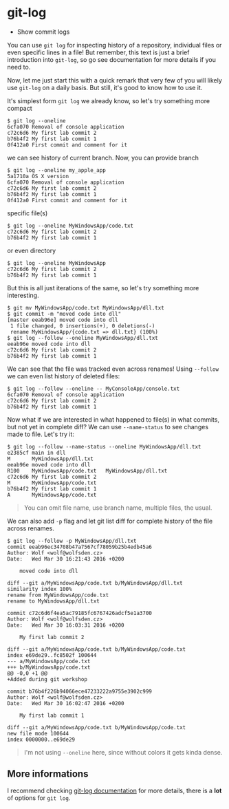 git-log
=======

* Show commit logs

You can use `git log` for inspecting history of a repository, individual files or even specific lines in a file! But remember, this text is just a brief introduction into `git-log`, so go see documentation for more details if you need to.

Now, let me just start this with a quick remark that very few of you will likely use `git-log` on a daily basis. But still, it's good to know how to use it.

It's simplest form `git log` we already know, so let's try something more compact

	$ git log --oneline
	6cfa070 Removal of console application
	c72c6d6 My first lab commit 2
	b76b4f2 My first lab commit 1
	0f412a0 First commit and comment for it

we can see history of current branch. Now, you can provide branch

	$ git log --oneline my_apple_app
	5a1710a OS X version
	6cfa070 Removal of console application
	c72c6d6 My first lab commit 2
	b76b4f2 My first lab commit 1
	0f412a0 First commit and comment for it

specific file(s)

	$ git log --oneline MyWindowsApp/code.txt
	c72c6d6 My first lab commit 2
	b76b4f2 My first lab commit 1

or even directory

	$ git log --oneline MyWindowsApp
	c72c6d6 My first lab commit 2
	b76b4f2 My first lab commit 1

But this is all just iterations of the same, so let's try something more interesting.

	$ git mv MyWindowsApp/code.txt MyWindowsApp/dll.txt
	$ git commit -m "moved code into dll"
	[master eeab96e] moved code into dll
	 1 file changed, 0 insertions(+), 0 deletions(-)
	 rename MyWindowsApp/{code.txt => dll.txt} (100%)
	$ git log --follow --oneline MyWindowsApp/dll.txt
	eeab96e moved code into dll
	c72c6d6 My first lab commit 2
	b76b4f2 My first lab commit 1

We can see that the file was tracked even across renames! Using `--follow` we can even list history of deleted files:

	$ git log --follow --oneline -- MyConsoleApp/console.txt
	6cfa070 Removal of console application
	c72c6d6 My first lab commit 2
	b76b4f2 My first lab commit 1

Now what if we are interested in what happened to file(s) in what commits, but not yet in complete diff? We can use `--name-status` to see changes made to file. Let's try it:

	$ git log --follow --name-status --oneline MyWindowsApp/dll.txt
	e2385cf main in dll
	M       MyWindowsApp/dll.txt
	eeab96e moved code into dll
	R100    MyWindowsApp/code.txt   MyWindowsApp/dll.txt
	c72c6d6 My first lab commit 2
	M       MyWindowsApp/code.txt
	b76b4f2 My first lab commit 1
	A       MyWindowsApp/code.txt

> You can omit file name, use branch name, multiple files, the usual.

We can also add `-p` flag and let git list diff for complete history of the file across renames.

	$ git log --follow -p MyWindowsApp/dll.txt
	commit eeab96ec34708b47a7567cf78059b25b4edb45a6
	Author: Wolf <wolf@wolfsden.cz>
	Date:   Wed Mar 30 16:21:43 2016 +0200

		moved code into dll

	diff --git a/MyWindowsApp/code.txt b/MyWindowsApp/dll.txt
	similarity index 100%
	rename from MyWindowsApp/code.txt
	rename to MyWindowsApp/dll.txt

	commit c72c6d6f4ea5ac79185fc6767426adcf5e1a3700
	Author: Wolf <wolf@wolfsden.cz>
	Date:   Wed Mar 30 16:03:31 2016 +0200

		My first lab commit 2

	diff --git a/MyWindowsApp/code.txt b/MyWindowsApp/code.txt
	index e69de29..fc8502f 100644
	--- a/MyWindowsApp/code.txt
	+++ b/MyWindowsApp/code.txt
	@@ -0,0 +1 @@
	+Added during git workshop

	commit b76b4f226b94066ece47233222a9755e3902c999
	Author: Wolf <wolf@wolfsden.cz>
	Date:   Wed Mar 30 16:02:47 2016 +0200

		My first lab commit 1

	diff --git a/MyWindowsApp/code.txt b/MyWindowsApp/code.txt
	new file mode 100644
	index 0000000..e69de29

> I'm not using `--oneline` here, since without colors it gets kinda dense.

More informations
-----------------

I recommend checking [git-log documentation](https://git-scm.com/docs/git-log) for more details, there is a **lot** of options for `git log`.
